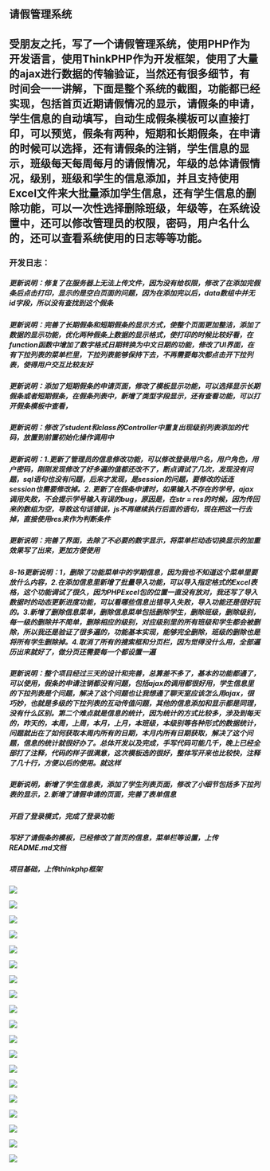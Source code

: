 ## 请假管理系统   

## 受朋友之托，写了一个请假管理系统，使用PHP作为开发语言，使用ThinkPHP作为开发框架，使用了大量的ajax进行数据的传输验证，当然还有很多细节，有时间会一一讲解，下面是整个系统的截图，功能都已经实现，包括首页近期请假情况的显示，请假条的申请，学生信息的自动填写，自动生成假条模板可以直接打印，可以预览，假条有两种，短期和长期假条，在申请的时候可以选择，还有请假条的注销，学生信息的显示，班级每天每周每月的请假情况，年级的总体请假情况，级别，班级和学生的信息添加，并且支持使用Excel文件来大批量添加学生信息，还有学生信息的删除功能，可以一次性选择删除班级，年级等，在系统设置中，还可以修改管理员的权限，密码，用户名什么的，还可以查看系统使用的日志等等功能。

### 开发日志：   

##### 更新说明：修复了在服务器上无法上传文件，因为没有给权限，修改了在添加完假条后点击打印，显示的是空白页面的问题，因为在添加完以后，data数组中并无id字段，所以没有查找到这个假条

##### 更新说明：完善了长期假条和短期假条的显示方式，使整个页面更加整洁，添加了数据的显示功能，优化两种假条上数据的显示格式，使打印的时候比较好看，在function函数中增加了数字格式日期转换为中文日期的功能，修改了UI界面，在有下拉列表的菜单栏里，下拉列表能够保持下去，不再需要每次都点击开下拉列表，使得用户交互比较友好

##### 更新说明：添加了短期假条的申请页面，修改了模板显示功能，可以选择显示长期假条或者短期假条，在假条列表中，新增了类型字段显示，还有查看功能，可以打开假条模板中查看，

##### 更新说明：修改了student和class的Controller中重复出现级别列表添加的代码，放置到前置初始化操作调用中

##### 更新说明：1.更新了管理员的信息修改功能，可以修改登录用户名，用户角色，用户密码，刚刚发现修改了好多遍的值都还改不了，断点调试了几次，发现没有问题，sql语句也没有问题，后来才发现，是session的问题，要修改的话连session也需要修改掉。2. 更新了在假条申请时，如果输入不存在的学号，ajax调用失败，不会提示学号输入有误的bug，原因是，在str = res的时候，因为传回来的数组为空，导致这句话错误，js不再继续执行后面的语句，现在把这一行去掉，直接使用res来作为判断条件

##### 更新说明：完善了界面，去除了不必要的数字显示，将菜单栏动态切换显示的加重效果写了出来，更加方便使用

##### 8-16更新说明：1，删除了功能菜单中的学期信息，因为我也不知道这个菜单里要放什么内容，2.在添加信息里新增了批量导入功能，可以导入指定格式的Excel表格，这个功能调试了很久，因为PHPExcel包的位置一直没有放对，我还写了导入数据时的动态更新进度功能，可以看哪些信息出错导入失败，导入功能还是很好玩的。3.新增了删除信息菜单，删除信息菜单包括删除学生，删除班级，删除级别，每一级的删除并不简单，删除相应的级别，对应级别里的所有班级和学生都会被删除，所以我还是验证了很多遍的，功能基本实现，能够完全删除，班级的删除也是将所有学生删除掉。4.取消了所有的搜索框和分页栏，因为觉得没什么用，全部遍历出来就好了，做分页还需要每一个都设置一遍

##### 更新说明：整个项目经过三天的设计和完善，总算差不多了，基本的功能都通了，可以使用，假条的申请注销都没有问题，包括ajax的调用都很好用，学生信息里的下拉列表是个问题，解决了这个问题也让我想通了聊天室应该怎么用ajax，很巧妙，也就是多级的下拉列表的互动传值问题，其他的信息添加和显示都是同理，没有什么区别。第二个难点就是信息的统计，因为统计的方式比较多，涉及到每天的，昨天的，本周，上周，本月，上月，本班级，本级别等各种形式的数据统计，问题就出在了如何获取本周内所有的日期，本月内所有日期获取，解决了这个问题，信息的统计就很好办了。总体开发以及完成，手写代码可能几千，晚上已经全部打了注释，代码的样子很满意，这次模板选的很好，整体写开来也比较快，注释了几十行，方便以后的使用。就这样

##### 更新说明，新增了学生信息表，添加了学生列表页面，修改了小细节包括多下拉列表的显示，2.新增了请假申请的页面，完善了表单信息  

##### 开启了登录模式，完成了登录功能

##### 写好了请假条的模板，已经修改了首页的信息，菜单栏等设置，上传README.md文档

##### 项目基础，上传thinkphp框架

![](http://cos.rain1024.com/blog/netword/leave14.jpg)

![](http://cos.rain1024.com/blog/netword/leave1.jpg)

![](http://cos.rain1024.com/blog/netword/leave2.jpg)

![](http://cos.rain1024.com/blog/netword/leave3.jpg)

![](http://cos.rain1024.com/blog/netword/leave4.jpg)

![](http://cos.rain1024.com/blog/netword/leave5.jpg)

![](http://cos.rain1024.com/blog/netword/web51.jpg)

![](http://cos.rain1024.com/blog/netword/web52.jpg)

![](http://cos.rain1024.com/blog/netword/web50.jpg)

![](http://cos.rain1024.com/blog/netword/web49.jpg)

![](http://cos.rain1024.com/blog/netword/web48.jpg)

![](http://cos.rain1024.com/blog/netword/leave6.jpg)

![](http://cos.rain1024.com/blog/netword/leave7.jpg)

![](http://cos.rain1024.com/blog/netword/leave8.jpg)

![](http://cos.rain1024.com/blog/netword/leave9.jpg)

![](http://cos.rain1024.com/blog/netword/leave10.jpg)

![](http://cos.rain1024.com/blog/netword/leave11.jpg)

![](http://cos.rain1024.com/blog/netword/leave12.jpg)

![](http://cos.rain1024.com/blog/netword/leave13.jpg)